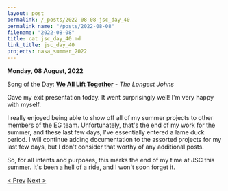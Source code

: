 ```yaml
---
layout: post
permalink: /_posts/2022-08-08-jsc_day_40
permalink_name: "/posts/2022-08-08"
filename: "2022-08-08"
title: cat jsc_day_40.md
link_title: jsc_day_40
projects: nasa_summer_2022
---
```

**Monday, 08 August, 2022**

Song of the Day: [**We All Lift Together**](https://youtu.be/JBjCPYgYrrg) - *The Longest Johns*

Gave my exit presentation today. It went surprisingly well! I'm very happy with myself.

I really enjoyed being able to show off all of my summer projects to other members of the EG team. Unfortunately, that's the end of my work for the summer, and these last few days, I've essentially entered a lame duck period. I will continue adding documentation to the assorted projects for my last few days, but I don't consider that worthy of any additional posts.

So, for all intents and purposes, this marks the end of my time at JSC this summer. It's been a hell of a ride, and I won't soon forget it.

[< Prev](/_posts/2022-08-05-jsc_day_39)    [Next >](/_posts/2022-08-14-rebirth)

